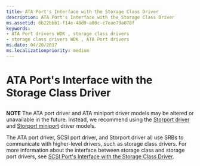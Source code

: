 ```yaml
---
title: ATA Port's Interface with the Storage Class Driver
description: ATA Port's Interface with the Storage Class Driver
ms.assetid: 6b22bbb1-f14e-48d9-a00c-c7eae79a078f
keywords:
- ATA Port drivers WDK , storage class drivers
- storage class drivers WDK , ATA Port drivers
ms.date: 04/20/2017
ms.localizationpriority: medium
---
```


# ATA Port's Interface with the Storage Class Driver


## <span id="ddk_ata_ports_interface_with_the_storage_class_driver_kg"></span><span id="DDK_ATA_PORTS_INTERFACE_WITH_THE_STORAGE_CLASS_DRIVER_KG"></span>

**NOTE** The ATA port driver and ATA miniport driver models may be altered or unavailable in the future. Instead, we recommend using the [Storport driver](https://msdn.microsoft.com/windows/hardware/drivers/storage/storport-driver) and [Storport miniport](https://msdn.microsoft.com/windows/hardware/drivers/storage/storport-miniport-drivers) driver models.



The ATA port driver, SCSI port driver, and Storport driver all use SRBs to communicate with higher-level drivers, such as storage class drivers. For more information about the interface between storage class and storage port drivers, see [SCSI Port's Interface with the Storage Class Driver](scsi-port-s-interface-with-the-storage-class-driver.md).

 

 


